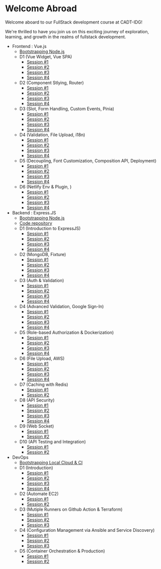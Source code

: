 # Welcome Abroad

Welcome aboard to our FullStack development course at CADT-IDG!

We're thrilled to have you join us on this exciting journey of exploration, learning, and growth in the realms of fullstack development.

- Frontend : Vue.js 
  - [Bootstrapping Node.js](/bootstrap_vue.md)
  - D1 (Vue Widget, Vue SPA)
    - [Session #1](/Modules/Frontend/D1/S1/guide.md)
    - [Session #2](/Modules/Frontend/D1/S2/guide.md)
    - [Session #3](/Modules/Frontend/D1/S3/guide.md)
    - [Session #4](/Modules/Frontend/D1/S4/guide.md)
  - D2 (Component Stlying, Router)
    - [Session #1](/Modules/Frontend/D2/S1/guide.md)
    - [Session #2](/Modules/Frontend/D2/S2/guide.md)
    - [Session #3](/Modules/Frontend/D2/S3/guide.md)
    - [Session #4](/Modules/Frontend/D2/S4/guide.md)
  - D3 (Slot, Form Handling, Custom Events, Pinia)
    - [Session #1](/Modules/Frontend/D3/S1/guide.md)
    - [Session #2](/Modules/Frontend/D3/S2/guide.md)
    - [Session #3](/Modules/Frontend/D3/S3/guide.md)
    - [Session #4](/Modules/Frontend/D3/S4/guide.md)
  - D4 (Validation, File Upload, i18n)
    - [Session #1](/Modules/Frontend/D4/S1/guide.md)
    - [Session #2](/Modules/Frontend/D4/S2/guide.md)
    - [Session #3](/Modules/Frontend/D4/S3/guide.md)
    - [Session #4](/Modules/Frontend/D4/S4/guide.md)
  - D5 (Decoupling, Font Customization, Composition API, Deployment)
    - [Session #1](/Modules/Frontend/D5/S1/guide.md)
    - [Session #2](/Modules/Frontend/D5/S2/guide.md)
    - [Session #3](/Modules/Frontend/D5/S3/guide.md)
    - [Session #4](/Modules/Frontend/D5/S4/guide.md)
  - D6 (Netlify Env & Plugin, )
    - [Session #1](/Modules/Frontend/D6/S1/guide.md)
    - [Session #2](/Modules/Frontend/D6/S2/guide.md)
    - [Session #3](/Modules/Frontend/D6/S3/guide.md)
    - [Session #4](/Modules/Frontend/D6/S4/guide.md)
- Backend : Express.JS
  - [Bootstrapping Node.js](/bootstrap_vue.md)
  - [Code repository](https://github.com/KimangKhenng/my-express-cadt)
  - D1 (Introduction to ExpressJS)
    - [Session #1](/Modules/Backend/D1/S1/guide.md)
    - [Session #2](/Modules/Backend/D1/S2/guide.md)
    - [Session #3](/Modules/Backend/D1/S3/guide.md)
    - [Session #4](/Modules/Backend/D1/S4/guide.md)
  - D2 (MongoDB, Fixture)
    - [Session #1](/Modules/Backend/D2/S1/guide.md)
    - [Session #2](/Modules/Backend/D2/S2/guide.md)
    - [Session #3](/Modules/Backend/D2/S3/guide.md)
    - [Session #4](/Modules/Backend/D2/S4/guide.md)
  - D3 (Auth & Validation)
    - [Session #1](/Modules/Backend/D3/S1/guide.md)
    - [Session #2](/Modules/Backend/D3/S2/guide.md)
    - [Session #3](/Modules/Backend/D3/S3/guide.md)
    - [Session #4](/Modules/Backend/D3/S4/guide.md)
  - D4 (Advanced Validation, Google Sign-In)
    - [Session #1](/Modules/Backend/D4/S1/guide.md)
    - [Session #2](/Modules/Backend/D4/S2/guide.md)
    - [Session #3](/Modules/Backend/D4/S3/guide.md)
    - [Session #4](/Modules/Backend/D4/S4/guide.md)
  - D5 (Role-based Authorization & Dockerization)
    - [Session #1](/Modules/Backend/D5/S1/guide.md)
    - [Session #2](/Modules/Backend/D5/S2/guide.md)
    - [Session #3](/Modules/Backend/D5/S3/guide.md)
    - [Session #4](/Modules/Backend/D5/S4/guide.md)
  - D6 (File Upload, AWS)
    - [Session #1](/Modules/Backend/D6/S1/guide.md)
    - [Session #2](/Modules/Backend/D6/S2/guide.md)
    - [Session #3](/Modules/Backend/D6/S3/guide.md)
    - [Session #4](/Modules/Backend/D6/S4/guide.md)
  - D7 (Caching with Redis)
    - [Session #1](/Modules/Backend/D7/S1/guide.md)
    - [Session #2](/Modules/Backend/D7/S2/guide.md)
  - D8 (API Security)
    - [Session #1](/Modules/Backend/D8/S1/guide.md)
    - [Session #2](/Modules/Backend/D8/S2/guide.md)
    - [Session #3](/Modules/Backend/D8/S3/guide.md)
    - [Session #4](/Modules/Backend/D8/S4/guide.md)
  - D9 (Web Socket)
    - [Session #1](/Modules/Backend/D9/S1/guide.md)
    - [Session #2](/Modules/Backend/D9/S2/guide.md)
  - D10 (API Testing and Integration)
    - [Session #1](/Modules/Backend/D10/S1/guide.md)
    - [Session #2](/Modules/Backend/D10/S2/guide.md)
- DevOps
  - [Bootstrapping Local Cloud & CI](/bootstrap_ci.md)
  - D1 (Introduction)
    - [Session #1](/Modules/DevOps/D1/S1/guide.md)
    - [Session #2](/Modules/DevOps/D1/S2/guide.md)
    - [Session #3](/Modules/DevOps/D1/S3/guide.md)
    - [Session #4](/Modules/DevOps/D1/S4/guide.md)
  - D2 (Automate EC2)
    - [Session #1](/Modules/DevOps/D2/S1/guide.md)
    - [Session #2](/Modules/DevOps/D2/S2/guide.md)
  - D3 (Mutiple Runners on Github Action & Terraform)
    - [Session #1](/Modules/DevOps/D3/S1/guide.md)
    - [Session #2](/Modules/DevOps/D3/S2/guide.md)
    - [Session #3](/Modules/DevOps/D3/S3/guide.md)
  - D4 (Configuration Management via Ansible and Service Discovery)
    - [Session #1](/Modules/DevOps/D4/S1/guide.md)
    - [Session #2](/Modules/DevOps/D4/S2/guide.md)
    - [Session #3](/Modules/DevOps/D4/S3/guide.md)
  - D5 (Container Orchestration & Production)
    - [Session #1](/Modules/DevOps/D5/S1/guide.md)
    - [Session #2](/Modules/DevOps/D5/S2/guide.md)